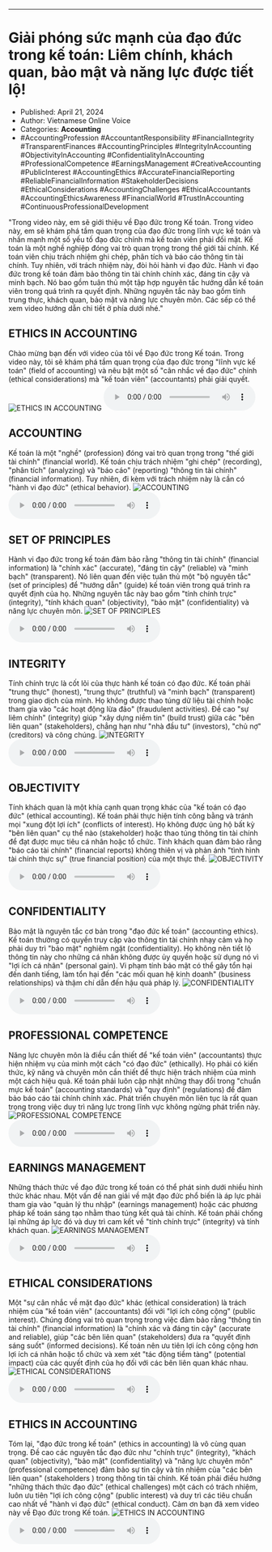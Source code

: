 
---

# Giải phóng sức mạnh của đạo đức trong kế toán: Liêm chính, khách quan, bảo mật và năng lực được tiết lộ!

- Published: April 21, 2024
- Author: Vietnamese Online Voice
- Categories: **Accounting**
- #AccountingProfession #AccountantResponsibility #FinancialIntegrity #TransparentFinances #AccountingPrinciples #IntegrityInAccounting #ObjectivityInAccounting #ConfidentialityInAccounting #ProfessionalCompetence #EarningsManagement #CreativeAccounting #PublicInterest #AccountingEthics #AccurateFinancialReporting #ReliableFinancialInformation #StakeholderDecisions #EthicalConsiderations #AccountingChallenges #EthicalAccountants #AccountingEthicsAwareness #FinancialWorld #TrustInAccounting #ContinuousProfessionalDevelopment

"Trong video này, em sẽ giới thiệu về Đạo đức trong Kế toán. Trong video này, em sẽ khám phá tầm quan trọng của đạo đức trong lĩnh vực kế toán và nhấn mạnh một số yếu tố đạo đức chính mà kế toán viên phải đối mặt. Kế toán là một nghề nghiệp đóng vai trò quan trọng trong thế giới tài chính. Kế toán viên chịu trách nhiệm ghi chép, phân tích và báo cáo thông tin tài chính. Tuy nhiên, với trách nhiệm này, đòi hỏi hành vi đạo đức. Hành vi đạo đức trong kế toán đảm bảo thông tin tài chính chính xác, đáng tin cậy và minh bạch. Nó bao gồm tuân thủ một tập hợp nguyên tắc hướng dẫn kế toán viên trong quá trình ra quyết định. Những nguyên tắc này bao gồm tính trung thực, khách quan, bảo mật và năng lực chuyên môn. Các sếp có thể xem video hướng dẫn chi tiết ở phía dưới nhé."


## ETHICS IN ACCOUNTING

Chào mừng bạn đến với video của tôi về Đạo đức trong Kế toán. Trong video này, tôi sẽ khám phá tầm quan trọng của đạo đức trong "lĩnh vực kế toán" (field of accounting) và nêu bật một số "cân nhắc về đạo đức" chính (ethical considerations) mà "kế toán viên" (accountants) phải giải quyết.
![ETHICS IN ACCOUNTING](https://http-archiver-apis-production-80.schnworks.com/storage/images/transitions/2024-04-21/transition--32809368628-Montserrat-Bold-7B1FA2.jpg)
<audio controls>
    <source src="https://http-archiver-apis-production-80.schnworks.com/storage/audio/file-4917450791.mp3" type="audio/mpeg">
</audio>



## ACCOUNTING

Kế toán là một "nghề" (profession) đóng vai trò quan trọng trong "thế giới tài chính" (financial world). Kế toán chịu trách nhiệm "ghi chép" (recording), "phân tích" (analyzing) và "báo cáo" (reporting) "thông tin tài chính" (financial information). Tuy nhiên, đi kèm với trách nhiệm này là cần có "hành vi đạo đức" (ethical behavior).
![ACCOUNTING](https://http-archiver-apis-production-80.schnworks.com/storage/images/transitions/2024-04-21/transition-9489440728-Montserrat-Black-880E4F.jpg)
<audio controls>
    <source src="https://http-archiver-apis-production-80.schnworks.com/storage/audio/file-32867832218.mp3" type="audio/mpeg">
</audio>



## SET OF PRINCIPLES

Hành vi đạo đức trong kế toán đảm bảo rằng "thông tin tài chính" (financial information) là "chính xác" (accurate), "đáng tin cậy" (reliable) và "minh bạch" (transparent). Nó liên quan đến việc tuân thủ một "bộ nguyên tắc" (set of principles) để "hướng dẫn" (guide) kế toán viên trong quá trình ra quyết định của họ. Những nguyên tắc này bao gồm "tính chính trực" (integrity), "tính khách quan" (objectivity), "bảo mật" (confidentiality) và năng lực chuyên môn.
![SET OF PRINCIPLES](https://http-archiver-apis-production-80.schnworks.com/storage/images/transitions/2024-04-21/transition-34441827948-Montserrat-Black-673AB7.jpg)
<audio controls>
    <source src="https://http-archiver-apis-production-80.schnworks.com/storage/audio/file-1629782573.mp3" type="audio/mpeg">
</audio>



## INTEGRITY

Tính chính trực là cốt lõi của thực hành kế toán có đạo đức. Kế toán phải "trung thực" (honest), "trung thực" (truthful) và "minh bạch" (transparent) trong giao dịch của mình. Họ không được thao túng dữ liệu tài chính hoặc tham gia vào "các hoạt động lừa đảo" (fraudulent activities). Đề cao "sự liêm chính" (integrity) giúp "xây dựng niềm tin" (build trust) giữa các "bên liên quan" (stakeholders), chẳng hạn như "nhà đầu tư" (investors), "chủ nợ" (creditors) và công chúng.
![INTEGRITY](https://http-archiver-apis-production-80.schnworks.com/storage/images/transitions/2024-04-21/transition-2850925001-Montserrat-Thin-880E4F.jpg)
<audio controls>
    <source src="https://http-archiver-apis-production-80.schnworks.com/storage/audio/file-5556635488.mp3" type="audio/mpeg">
</audio>



## OBJECTIVITY

Tính khách quan là một khía cạnh quan trọng khác của "kế toán có đạo đức" (ethical accounting). Kế toán phải thực hiện tính công bằng và tránh mọi "xung đột lợi ích" (conflicts of interest). Họ không được ủng hộ bất kỳ "bên liên quan" cụ thể nào (stakeholder) hoặc thao túng thông tin tài chính để đạt được mục tiêu cá nhân hoặc tổ chức. Tính khách quan đảm bảo rằng "báo cáo tài chính" (financial reports) không thiên vị và phản ánh "tình hình tài chính thực sự" (true financial position) của một thực thể.
![OBJECTIVITY](https://http-archiver-apis-production-80.schnworks.com/storage/images/transitions/2024-04-21/transition-24680622193-Montserrat-Regular-673AB7.jpg)
<audio controls>
    <source src="https://http-archiver-apis-production-80.schnworks.com/storage/audio/file-14243081563.mp3" type="audio/mpeg">
</audio>



## CONFIDENTIALITY

Bảo mật là nguyên tắc cơ bản trong "đạo đức kế toán" (accounting ethics). Kế toán thường có quyền truy cập vào thông tin tài chính nhạy cảm và họ phải duy trì "bảo mật" nghiêm ngặt (confidentiality). Họ không nên tiết lộ thông tin này cho những cá nhân không được ủy quyền hoặc sử dụng nó vì "lợi ích cá nhân" (personal gain). Vi phạm tính bảo mật có thể gây tổn hại đến danh tiếng, làm tổn hại đến "các mối quan hệ kinh doanh" (business relationships) và thậm chí dẫn đến hậu quả pháp lý.
![CONFIDENTIALITY](https://http-archiver-apis-production-80.schnworks.com/storage/images/transitions/2024-04-21/transition--548588428-Montserrat-Medium-303F9F.jpg)
<audio controls>
    <source src="https://http-archiver-apis-production-80.schnworks.com/storage/audio/file-63760753995.mp3" type="audio/mpeg">
</audio>



## PROFESSIONAL COMPETENCE

Năng lực chuyên môn là điều cần thiết để "kế toán viên" (accountants) thực hiện nhiệm vụ của mình một cách "có đạo đức" (ethically). Họ phải có kiến ​​thức, kỹ năng và chuyên môn cần thiết để thực hiện trách nhiệm của mình một cách hiệu quả. Kế toán phải luôn cập nhật những thay đổi trong "chuẩn mực kế toán" (accounting standards) và "quy định" (regulations) để đảm bảo báo cáo tài chính chính xác. Phát triển chuyên môn liên tục là rất quan trọng trong việc duy trì năng lực trong lĩnh vực không ngừng phát triển này.
![PROFESSIONAL COMPETENCE](https://http-archiver-apis-production-80.schnworks.com/storage/images/transitions/2024-04-21/transition-4667831067-Montserrat-Bold-4A148C.jpg)
<audio controls>
    <source src="https://http-archiver-apis-production-80.schnworks.com/storage/audio/file-50885702832.mp3" type="audio/mpeg">
</audio>



## EARNINGS MANAGEMENT

Những thách thức về đạo đức trong kế toán có thể phát sinh dưới nhiều hình thức khác nhau. Một vấn đề nan giải về mặt đạo đức phổ biến là áp lực phải tham gia vào "quản lý thu nhập" (earnings management) hoặc các phương pháp kế toán sáng tạo nhằm thao túng kết quả tài chính. Kế toán phải chống lại những áp lực đó và duy trì cam kết về "tính chính trực" (integrity) và tính khách quan.
![EARNINGS MANAGEMENT](https://http-archiver-apis-production-80.schnworks.com/storage/images/transitions/2024-04-21/transition--1078523551-Montserrat-Regular-004895.jpg)
<audio controls>
    <source src="https://http-archiver-apis-production-80.schnworks.com/storage/audio/file-32287845755.mp3" type="audio/mpeg">
</audio>



## ETHICAL CONSIDERATIONS

Một "sự cân nhắc về mặt đạo đức" khác (ethical consideration) là trách nhiệm của "kế toán viên" (accountants) đối với "lợi ích công cộng" (public interest). Chúng đóng vai trò quan trọng trong việc đảm bảo rằng "thông tin tài chính" (financial information) là "chính xác và đáng tin cậy" (accurate and reliable), giúp "các bên liên quan" (stakeholders) đưa ra "quyết định sáng suốt" (informed decisions). Kế toán nên ưu tiên lợi ích công cộng hơn lợi ích cá nhân hoặc tổ chức và xem xét "tác động tiềm tàng" (potential impact) của các quyết định của họ đối với các bên liên quan khác nhau.
![ETHICAL CONSIDERATIONS](https://http-archiver-apis-production-80.schnworks.com/storage/images/transitions/2024-04-21/transition-3192915587-Montserrat-Regular-4A148C.jpg)
<audio controls>
    <source src="https://http-archiver-apis-production-80.schnworks.com/storage/audio/file-19073936908.mp3" type="audio/mpeg">
</audio>



## ETHICS IN ACCOUNTING

Tóm lại, "đạo đức trong kế toán" (ethics in accounting) là vô cùng quan trọng. Đề cao các nguyên tắc đạo đức như "chính trực" (integrity), "khách quan" (objectivity), "bảo mật" (confidentiality) và "năng lực chuyên môn" (professional competence) đảm bảo sự tin cậy và tín nhiệm của "các bên liên quan" (stakeholders ) trong thông tin tài chính. Kế toán phải điều hướng "những thách thức đạo đức" (ethical challenges) một cách có trách nhiệm, luôn ưu tiên "lợi ích công cộng" (public interest) và duy trì các tiêu chuẩn cao nhất về "hành vi đạo đức" (ethical conduct). Cảm ơn bạn đã xem video này về Đạo đức trong Kế toán.
![ETHICS IN ACCOUNTING](https://http-archiver-apis-production-80.schnworks.com/storage/images/transitions/2024-04-21/transition--20797584732-Montserrat-Bold-880E4F.jpg)
<audio controls>
    <source src="https://http-archiver-apis-production-80.schnworks.com/storage/audio/file-39628752971.mp3" type="audio/mpeg">
</audio>

